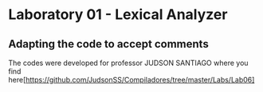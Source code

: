 # Laboratory 01 - Lexical Analyzer

## Adapting the code to accept comments

The codes were developed for professor JUDSON SANTIAGO where you find here[https://github.com/JudsonSS/Compiladores/tree/master/Labs/Lab06]
